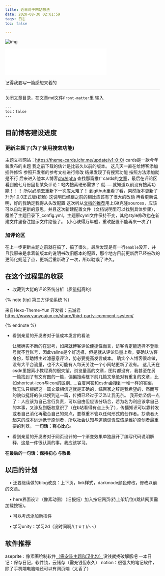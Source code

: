 ```yaml
---
title: 近日对于网站想法
date: 2020-08-30 02:01:59
tags: 日志
toc: false

---
```

![img](https://cdn.jsdelivr.net/gh/ZHEGExyy/front/Sprite-0005ff.gif)


<iframe frameborder="no" border="0" marginwidth="0" marginheight="0" width=330 height=86 src="//music.163.com/outchain/player?type=2&id=1474404223&auto=0&height=66"></iframe>

记得我要写一篇感想来着的
<!--more-->
---

关闭文章目录，在文章md文件`Front-matter`里 输入
```bash
---
toc：false
---
```


## 目前博客建设进度

### 更新主题了(为了使用搜索功能)

主题文档网站：<https://theme-cards.ichr.me/update/v1-0-0/>
cards是一款今年新发布的主题
我之前下载的估计是比较久以前的版本。
这几天一直在给博客添加插件修饰
参照开发者的参考文档进行修改
结果发现了有搜索功能
按照方法添加就是不行
后来进入他本人博客[chrAlpha](https://ichr.me/) 查找那篇推广cards的[文章](https://blog.ichr.me/post/hexo-theme-cards/)，最后在评论区看到他七月份回复某条评论：站内搜索硬形需求？
就……就知道以前没有搜索功能！！！
所以必须去重新下一次库太难了！
到github里看了看，果然版本更新了
升为1.0.0正式版(捂脸)
这说明已经跟之前的相比应该有了很大的改动
再看更新说明，好的我确定我得从头改配置
这次听从[文档的推荐](https://theme-cards.ichr.me/start/)用上Git克隆sources，应该可以自动更新的意思，并且这次新建配置文件（文档说明里可以找到具体步骤），覆盖了主题目录下_config.yml，主题原cyml文件保持不变，其他style修改也在新建文件里备注提示文件路径了。
(小心驶得万年船，重改配置不能再来一次了)
### 加评论区
在上一步更新主题之前就在搞了，搞了很久，最后发现是有一行`enable`没开，并且我原来是拿着新版本的说明书改旧版本的配置，那个地方目前更新后已经被改的更简化规范了点，更新后重新改了一次，所以耽误了许久。


## 在这个过程里的收获
+ 收藏到大佬的评论系统分析（质量挺高的）

{% note [tip] 第三方评论系统 %}

来自Hexo-Theme-Yun 开发者：云游君
<https://www.yunyoujun.cn/share/third-party-comment-system/>

{% endnote %}


+ 看到亲爱的开发者对于低成本发言的看法

    让我确实不断的在思考，如果就博客评论便捷性而言，访客肯定能选择不登账号就不登账号，因此valine是个好选择，但是就从评论质量上看，要确认访客身份，帮助博主过滤恶意评论，势必要提高发言成本。
    确实个人博客很难做，没有大平台流量，也不大可能有人每天关注一个小网站更新了没有。
    这几天在csdn里搜索小教程真的很失望，浏览量高的文章，图片都没有，我甚至在另一篇找到了有文有图的一篇，偏偏搜索框下前几篇文章绝对有重复的文章，比如shortcut-icon与icon的区别……百度问答和csdn会搜到一堆一样的答案，我无法只根据这一篇文章相信这就是正确的，综百家之辞是我希望的，然而写的貌似挺好的仅此搜到这一篇，传播已经过于泛滥让我无奈。
    我开始坚信一点了：人应该为自己言行负责，可以自由但应该分场合，若为名为利应该拿自己的本事，又涉及到版权意识了（在b站看得有点上头了），传播知识可以靠转发或者自己消化再融合自己的观点，要尊重不管以任何形式的创作者。抄袭者火起来的成本远远低于原创者，所以社会认知与道德谴责应该是维护原创者最重要的利器。
    **一句话：将心比心。**
+ 看到亲爱的开发者对于网页设计的一个渐变效果单独展开了编写代码说明解释，这是一件很认真的事，我应该学习。


**在最后的一句话：保持初心 与敬畏**


## 以后的计划

　•  还要继续做的blog改良：上下页，link样式，darkmode颜色修改，修改以前的文章。

　•  here界面设计（像素动图）（旧报纸）加入按钮网页(待上架坑位)(跳转网页需加载按钮)。

　•  可以考虑添加新插件

　•  学习unity：学习2d（没时间啊/(ㄒoㄒ)/~~）

## 软件推荐
aseprite：像素画绘制软件[（需安装主题和汉化包）](https://github.com/J-11/Aseprite-Simplified-Chinese/blob/master/README.md)没钱就找破解版吧
一本日记：保存日记，软件锁，云储存（需充钱但永久）
notion：很强大的笔记软件，除了手机端电脑端还可以有网页端（太香了）